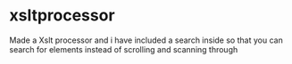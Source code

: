 xsltprocessor
=============

Made a Xslt processor and i have included a search inside so that you can search for elements instead of scrolling and scanning through
